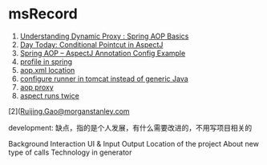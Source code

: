 # msRecord

1. [Understanding Dynamic Proxy : Spring AOP Basics](http://www.javaroots.com/2013/03/understanding-dynamic-proxy-spring-aop.html)
2. [Day Today: Conditional Pointcut in AspectJ](http://day-today-learning.blogspot.com/2014/09/conditional-pointcut-in-aspectj.html)
3. [Spring AOP – AspectJ Annotation Config Example](http://howtodoinjava.com/spring/spring-aop/spring-aop-aspectj-example-tutorial-using-annotation-config/)
3. [profile in spring](http://www.baeldung.com/spring-profiles)
4. [aop.xml location](https://stackoverflow.com/questions/9418001/how-does-aspectjs-load-time-weaver-find-meta-inf-aop-xml)
4. [configure runner in tomcat instead of generic Java](https://stackoverflow.com/questions/35299844/how-can-i-log-private-methods-via-spring-aop)
7. [aop proxy](http://docs.spring.io/spring/docs/3.0.x/spring-framework-reference/html/aop.html#aop-understanding-aop-proxies)
8. [aspect runs twice](https://stackoverflow.com/questions/29017011/aspect-using-pointcut-annotation-for-afterthrowing-is-running-twice/29017424)

[2](Ruijing.Gao@morganstanley.com

development: 缺点，指的是个人发展，有什么需要改进的，不用写项目相关的


Background 
Interaction
  UI & Input
  Output
Location of the project
About new type of calls
Technology in generator


